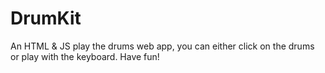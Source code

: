 # DrumKit
An HTML & JS play the drums web app, you can either click on the drums or play with the keyboard. 
Have fun!
